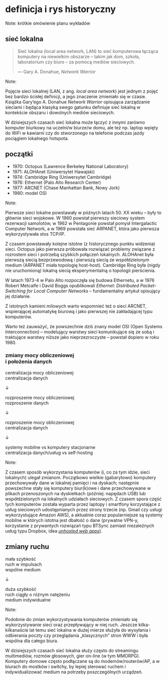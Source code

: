 # definicja i&nbsp;rys historyczny

Note: krótkie omówienie planu wykładów


## sieć lokalna

> Sieć lokalna (local area network, LAN) to sieć komputerowa
> łącząca komputery na niewielkim obszarze – takim jak dom,
> szkoła, laboratorium czy biuro – za pomocą mediów sieciowych.
>
> — Gary A. Donahue, _Network Warrior_

Note:

Pojęcie sieci lokalnej (LAN, z ang. _local area network_) jest jednym
z pojęć bez bardzo ścisłej definicji, a jego znaczenie zmieniało się
w czasie. Książka Gary’ego A. Donahue _Network Warrior_ opisująca
zarządzanie sieciami i będąca klasyką swego gatunku definiuje
sieć lokalną w kontekście obszaru i dowolnych mediów sieciowych.

W dzisiejszych czasach sieć lokalna może łączyć z innymi zarówno
komputer biurkowy na uczelni/w biurze/w domu, ale też np.
laptop wpięty do WiFi w kawiarni czy do stworzonego na
telefonie podczas jazdy pociągiem lokalnego hotspota.


## początki

* 1970: Octopus (Lawrence Berkeley National Laboratory)
* 1971: ALOHAnet (Uniwersytet Hawajski)
* 1974: Cambridge Ring (Uniwersytet Cambridge)
* 1976: Ethernet (Palo Alto Research Center)
* 1977: ARCNET (Chase Manhattan Bank, Nowy Jork)
* 1980: model OSI

Note:

Pierwsze sieci lokalne powstawały w późnych latach 50. XX wieku –
były to głównie sieci wojskowe. W 1960 powstał pierwszy sieciowy
system rezerwacji samolotów, w 1962 w Pentagonie powstał
pomysł Intergalactic Computer Network, a w 1969 powstała
sieć ARPANET, która jako pierwsza wykorzystywała stos TCP/IP.

Z czasem powstawały kolejne istotne (z historycznego punktu widzenia)
sieci. Octopus jako pierwsza próbowała rozwiązać problemy związane
z rozrostem sieci i potrzebą szybkich połączeń lokalnych. ALOHAnet była
pierwszą siecią bezprzewodową i pierwszą siecią ze współdzielonym medium
(ARPANET miała topologię host-host). Cambridge Ring była (nigdy nie
uruchomioną) lokalną siecią eksperymentalną o topologii pierścienia.

W latach 1973-4 w Palo Alto rozpoczęła się budowa Ethernetu,
a w 1976 Robert Metcalfe i David Boggs opublikowali _Ethernet:
Distributed Packet-Switching for Local Computer Networks_
– fundamentalny artykuł opisujący jej działanie.

Z istotnych kamieni milowych warto wspomnieć też
o sieci ARCNET, wspierającej automatykę biurową
i jako pierwszej nie zakładającej typu komputerów.

Warto też zauważyć, że powszechnie dziś znany model OSI
(Open Systems Interconnection) – modelujący warstwy sieci
komunikujące się ze sobą i traktujące warstwy niższe
jako nieprzezroczyste – powstał dopiero w roku 1980.


### zmiany mocy obliczeniowej<br />i&nbsp;położenia danych

centralizacja mocy obliczeniowej<br />centralizacja danych

↓

rozproszenie mocy obliczeniowej<br />rozproszenie danych

↓

rozproszenie mocy obliczeniowej<br />centralizacja danych

↓

systemy mobilne vs komputery stacjonarne<br />centralizacja danych/usług vs self-hosting

Note:

Z czasem sposób wykorzystania komputerów (i, co za tym idzie, sieci
lokalnych) ulegał zmianom. Początkowo wielkie (gabarytowo) komputery
przechowywały dane w lokalnej pamięci i na dyskach; następnie
powszechne stały się komputery biur(k)owe i dane przechowywane w plikach
przenoszonych na dyskietkach (później: napędach USB) lub współdzielonych
na lokalnych udziałach sieciowych. Z czasem spora część tych komputerów
została wyparta przez laptopy i smartfony korzystające z usług
sieciowych udostępnianych przez strony trzecie (np. Gmail czy usługi
wykorzystujące Amazon AWS), a aktualnie coraz popularniejsze są
systemy mobilne w których istotna jest dbałość o dane (prywatne VPN-y,
korzystanie z prywantych rozwiązań typu BTSync zamiast niezależnych
usług typu Dropbox, idea [_unhosted web apps_](https://unhosted.org)).


## zmiany ruchu

mała szybkość<br />ruch w impulsach<br />wspólne medium

↓

duża szybkość<br />ruch ciągły o różnym natężeniu<br />medium indywidualne

Note:

Podobnie do zmian wykorzystywania komputerów zmieniało się
wykorzystywanie sieci oraz przepływający w niej ruch. Jeszcze
kilka-kilkanaście lat temu sieć lokalna w dużej mierze
służyła do wysyłania i odbierania poczty czy przeglądania
„klasycznych” stron WWW i była wspólna dla całego biura.

W dzisiejszych czasach sieć lokalna służy często do streamingu
multimediów, rozmów głosowych, gier on-line (w tym MMORPG).
Komputery domowe często podłączane są do modemów/routerów/AP,
a w biurach do mostków i switchy, by lepiej sterować ruchem
i indywidualizować medium na potrzeby poszczególnych urządzeń.
